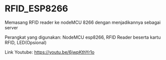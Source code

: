 # RFID_ESP8266
Memasang RFID reader ke nodeMCU 8266 dengan menjadikannya sebagai server


Perangkat yang digunakan: NodeMCU esp8266, RFID Reader beserta kartu RFID, LED(Opsional)

Link Youtube: https://youtu.be/6jwpKthYr1o
